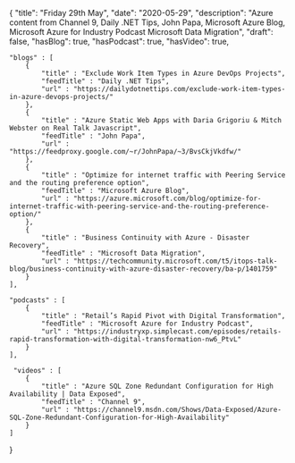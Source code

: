 {
    "title": "Friday 29th May",
    "date": "2020-05-29",
    "description": "Azure content from Channel 9, Daily .NET Tips, John Papa, Microsoft Azure Blog, Microsoft Azure for Industry Podcast Microsoft Data Migration",
    "draft": false,
    "hasBlog": true,
    "hasPodcast": true,
    "hasVideo": true,

    "blogs" : [
        {
            "title" : "Exclude Work Item Types in Azure DevOps Projects",
            "feedTitle" : "Daily .NET Tips",
            "url" : "https://dailydotnettips.com/exclude-work-item-types-in-azure-devops-projects/"
        },
        {
            "title" : "Azure Static Web Apps with Daria Grigoriu & Mitch Webster on Real Talk Javascript",
            "feedTitle" : "John Papa",
            "url" : "https://feedproxy.google.com/~r/JohnPapa/~3/BvsCkjVkdfw/"
        },
        {
            "title" : "Optimize for internet traffic with Peering Service and the routing preference option",
            "feedTitle" : "Microsoft Azure Blog",
            "url" : "https://azure.microsoft.com/blog/optimize-for-internet-traffic-with-peering-service-and-the-routing-preference-option/"
        },
        {
            "title" : "Business Continuity with Azure - Disaster Recovery",
            "feedTitle" : "Microsoft Data Migration",
            "url" : "https://techcommunity.microsoft.com/t5/itops-talk-blog/business-continuity-with-azure-disaster-recovery/ba-p/1401759"
        }
    ],

    "podcasts" : [
        {
            "title" : "Retail’s Rapid Pivot with Digital Transformation",
            "feedTitle" : "Microsoft Azure for Industry Podcast",
            "url" : "https://industryxp.simplecast.com/episodes/retails-rapid-transformation-with-digital-transformation-nw6_PtvL"
        }
    ],

     "videos" : [
        {
            "title" : "Azure SQL Zone Redundant Configuration for High Availability | Data Exposed",
            "feedTitle" : "Channel 9",
            "url" : "https://channel9.msdn.com/Shows/Data-Exposed/Azure-SQL-Zone-Redundant-Configuration-for-High-Availability"
        }
    ]
}

